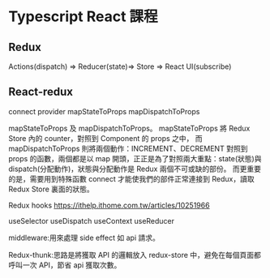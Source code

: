 # Typescript React 課程

## Redux

Actions(dispatch) => Reducer(state)=> Store => React UI(subscribe)

## React-redux

connect
provider
mapStateToProps
mapDispatchToProps

mapStateToProps 及 mapDispatchToProps。 mapStateToProps 將 Redux Store 內的 counter，對照到 Component 的 props 之中， 而 mapDispatchToProps 則將兩個動作：INCREMENT、DECREMENT 對照到 props 的函數，兩個都是以 map 開頭，正正是為了對照兩大重點：state(狀態)與 dispatch(分配動作)，狀態與分配動作是 Redux 兩個不可或缺的部份。 而更重要的是，需要用到特殊函數 connect 才能使我們的部件正常連接到 Redux，讀取 Redux Store 裏面的狀態。

Redux hooks
https://ithelp.ithome.com.tw/articles/10251966

useSelector
useDispatch
useContext
useReducer

middleware:用來處理 side effect 如 api 請求。

Redux-thunk:思路是將獲取 API 的邏輯放入 redux-store 中，避免在每個頁面都呼叫一次 API，節省 api 獲取次數。
